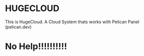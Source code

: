 # HUGECLOUD

This is HugeCloud. A Cloud System thats works with Pelican Panel (pelican.dev) 

# No Help!!!!!!!!!!